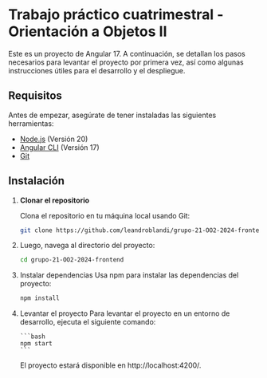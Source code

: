 # Trabajo práctico cuatrimestral - Orientación a Objetos II

Este es un proyecto de Angular 17. A continuación, se detallan los pasos necesarios para levantar el proyecto por primera vez, así como algunas instrucciones útiles para el desarrollo y el despliegue.

## Requisitos

Antes de empezar, asegúrate de tener instaladas las siguientes herramientas:

- [Node.js](https://nodejs.org/) (Versión 20)
- [Angular CLI](https://angular.io/cli) (Versión 17)
- [Git](https://git-scm.com/)

## Instalación

1.  **Clonar el repositorio**

    Clona el repositorio en tu máquina local usando Git:

    ```bash
    git clone https://github.com/leandroblandi/grupo-21-OO2-2024-frontend.git
    ```

2.  Luego, navega al directorio del proyecto:
    ```bash
    cd grupo-21-OO2-2024-frontend
    ```
3.  Instalar dependencias
    Usa npm para instalar las dependencias del proyecto:
    ```bash
    npm install
    ```
4.  Levantar el proyecto
    Para levantar el proyecto en un entorno de desarrollo, ejecuta el siguiente comando:

        ```bash
        npm start
        ```

    El proyecto estará disponible en http://localhost:4200/.
